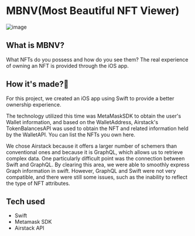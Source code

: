# MBNV(Most Beautiful NFT Viewer)
![image](https://user-images.githubusercontent.com/118987273/232256064-99a923ee-03b3-455f-ba8d-71aca5f58e7a.png)

## What is MBNV?
What NFTs do you possess and how do you see them?
The real experience of owning an NFT is provided through the iOS app.


## How it's made?🤔

For this project, we created an iOS app using Swift to provide a better ownership experience.

The technology utilized this time was MetaMaskSDK to obtain the user's Wallet information, and based on the WalletAddress, Airstack's TokenBalancesAPI was used to obtain the NFT and related information held by the WalletAPI.
You can list the NFTs you own here.

We chose Airstack because it offers a larger number of schemers than conventional ones and because it is GraphQL, which allows us to retrieve complex data.
One particularly difficult point was the connection between Swift and GraphQL.
By clearing this area, we were able to smoothly express Graph information in swift.
However, GraphQL and Swift were not very compatible, and there were still some issues, such as the inability to reflect the type of NFT attributes.


## Tech used

- Swift
- Metamask SDK
- Airstack API
